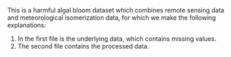 This is a harmful algal bloom dataset which combines remote sensing data and meteorological isomerization data, for which we make the following explanations:
1. In the first file is the underlying data, which contains missing values.
2. The second file contains the processed data.
